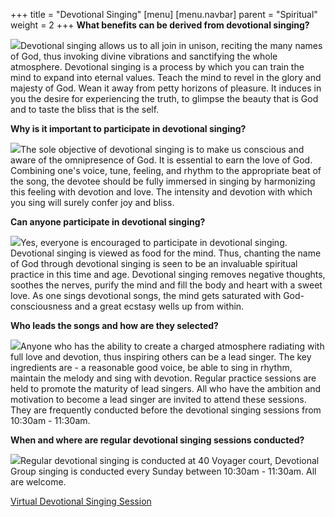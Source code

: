+++
title = "Devotional Singing"
[menu]
	[menu.navbar]
		parent = "Spiritual"
		weight = 2
+++
**What benefits can be derived from devotional singing?**

<img src="/img/spiritual/devotional-singing/pic1.jpg" class="align-right">Devotional singing allows us to all join in unison, reciting the many names of God, thus invoking divine vibrations and sanctifying the whole atmosphere. Devotional singing is a process by which you can train the mind to expand into eternal values. Teach the mind to revel in the glory and majesty of God. Wean it away from petty horizons of pleasure. It induces in you the desire for experiencing the truth, to glimpse the beauty that is God and to taste the bliss that is the self.

**Why is it important to participate in devotional singing?**

<img src="/img/spiritual/devotional-singing/pic2.jpg" class="align-left">The sole objective of devotional singing is to make us conscious and aware of the omnipresence of God. It is essential to earn the love of God. Combining one's voice, tune, feeling, and rhythm to the appropriate beat of the song, the devotee should be fully immersed in singing by harmonizing this feeling with devotion and love. The intensity and devotion with which you sing will surely confer joy and bliss.

**Can anyone participate in devotional singing?**

<img src="/img/spiritual/devotional-singing/pic3.jpg" class="align-right">Yes, everyone is encouraged to participate in devotional singing. Devotional singing is viewed as food for the mind. Thus, chanting the name of God through devotional singing is seen to be an invaluable spiritual practice in this time and age. Devotional singing removes negative thoughts, soothes the nerves, purify the mind and fill the body and heart with a sweet love. As one sings devotional songs, the mind gets saturated with God-consciousness and a great ecstasy wells up from within.

**Who leads the songs and how are they selected?**

<img src="/img/spiritual/devotional-singing/pic4.jpg" class="align-left">Anyone who has the ability to create a charged atmosphere radiating with full love and devotion, thus inspiring others can be a lead singer. The key ingredients are - a reasonable good voice, be able to sing in rhythm, maintain the melody and sing with devotion. Regular practice sessions are held to promote the maturity of lead singers. All who have the ambition and motivation to become a lead singer are invited to attend these sessions. They are frequently conducted before the devotional singing sessions from 10:30am - 11:30am.

**When and where are regular devotional singing sessions conducted?**

<img src="/img/spiritual/devotional-singing/pic5.jpg" class="align-right">Regular devotional singing is conducted at 40 Voyager court, Devotional Group singing is conducted every Sunday between 10:30am - 11:30am. All are welcome.

[Virtual Devotional Singing Session](#)
